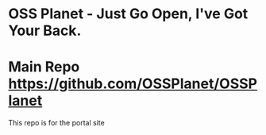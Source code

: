 # OSS Planet - Just Go Open, I've Got Your Back.

# Main Repo https://github.com/OSSPlanet/OSSPlanet

This repo is for the portal site

